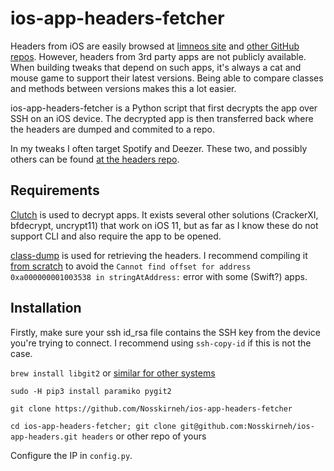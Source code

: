 # ios-app-headers-fetcher

Headers from iOS are easily browsed at [limneos site](http://developer.limneos.net/?ios=11.1.2) and [other GitHub repos](https://github.com/nst/iOS-Runtime-Headers/). However, headers from 3rd party apps are not publicly available. When building tweaks that depend on such apps, it's always a cat and mouse game to support their latest versions. Being able to compare classes and methods between versions makes this a lot easier.

ios-app-headers-fetcher is a Python script that first decrypts the app over SSH on an iOS device. The decrypted app is then transferred back where the headers are dumped and commited to a repo.

In my tweaks I often target Spotify and Deezer. These two, and possibly others can be found [at the headers repo](https://github.com/Nosskirneh/ios-app-headers).

## Requirements
[Clutch](https://github.com/KJCracks/Clutch) is used to decrypt apps. It exists several other solutions (CrackerXI, bfdecrypt, uncrypt11) that work on iOS 11, but as far as I know these do not support CLI and also require the app to be opened.

[class-dump](http://stevenygard.com/download/class-dump-3.5.dmg) is used for retrieving the headers. I recommend compiling it [from scratch](https://github.com/nygard/class-dump) to avoid the `Cannot find offset for address 0xa000000001003538 in stringAtAddress:` error with some (Swift?) apps.

## Installation
Firstly, make sure your ssh id_rsa file contains the SSH key from the device you're trying to connect. I recommend using `ssh-copy-id` if this is not the case.

`brew install libgit2` or [similar for other systems](https://github.com/libgit2/pygit2/blob/master/docs/install.rst)

`sudo -H pip3 install paramiko pygit2`

`git clone https://github.com/Nosskirneh/ios-app-headers-fetcher`

`cd ios-app-headers-fetcher; git clone git@github.com:Nosskirneh/ios-app-headers.git headers` or other repo of yours

Configure the IP in `config.py`.
